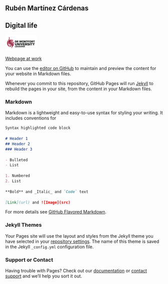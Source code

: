 ## Rubén Martínez Cárdenas

## Digital life

<a href="https://www.dmu.ac.uk/about-dmu/academic-staff/business-and-law/ruben-martinez-cardenas/ruben-martinez-cardenas.aspx"><img src="assets/images/DMU-Logo.png" alt="DMU logo" width="100/"></a>

[Webpage at work](https://www.dmu.ac.uk/about-dmu/academic-staff/business-and-law/ruben-martinez-cardenas/ruben-martinez-cardenas.aspx)
 
You can use the
[editor on GitHub](https://github.com/rubenmtzc/rubenmtzc.github.io/edit/main/index.md) to maintain and preview the content for your website in Markdown files.

Whenever you commit to this repository, GitHub Pages will run [Jekyll](https://jekyllrb.com/) to rebuild the pages in your site, from the content in your Markdown files.

### Markdown

Markdown is a lightweight and easy-to-use syntax for styling your writing. It includes conventions for

```markdown
Syntax highlighted code block

# Header 1
## Header 2
### Header 3

- Bulleted
- List

1. Numbered
2. List

**Bold** and _Italic_ and `Code` text

[Link](url) and ![Image](src)
```

For more details see [GitHub Flavored Markdown](https://guides.github.com/features/mastering-markdown/).

### Jekyll Themes

Your Pages site will use the layout and styles from the Jekyll theme you have selected in your [repository settings](https://github.com/rubenmtzc/rubenmtzc.github.io/settings/pages). The name of this theme is saved in the Jekyll `_config.yml` configuration file.

### Support or Contact

Having trouble with Pages? Check out our [documentation](https://docs.github.com/categories/github-pages-basics/) or [contact support](https://support.github.com/contact) and we’ll help you sort it out.
